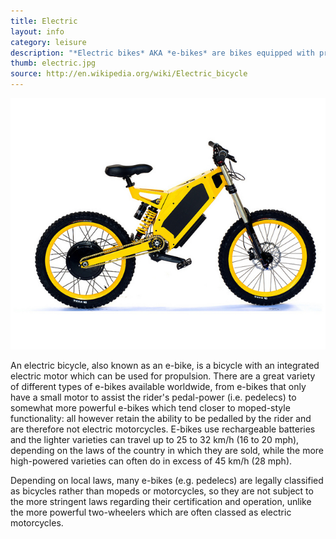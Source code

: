 ```yaml
---
title: Electric
layout: info
category: leisure
description: "*Electric bikes* AKA *e-bikes* are bikes equipped with propulsion assisting electric motors"
thumb: electric.jpg
source: http://en.wikipedia.org/wiki/Electric_bicycle
---
```


![Bike photo](img/bikes/electric.jpg)

An electric bicycle, also known as an e-bike, is a bicycle with an integrated electric motor which can be used for propulsion. There are a great variety of different types of e-bikes available worldwide, from e-bikes that only have a small motor to assist the rider's pedal-power (i.e. pedelecs) to somewhat more powerful e-bikes which tend closer to moped-style functionality: all however retain the ability to be pedalled by the rider and are therefore not electric motorcycles. E-bikes use rechargeable batteries and the lighter varieties can travel up to 25 to 32 km/h (16 to 20 mph), depending on the laws of the country in which they are sold, while the more high-powered varieties can often do in excess of 45 km/h (28 mph).

Depending on local laws, many e-bikes (e.g. pedelecs) are legally classified as bicycles rather than mopeds or motorcycles, so they are not subject to the more stringent laws regarding their certification and operation, unlike the more powerful two-wheelers which are often classed as electric motorcycles.